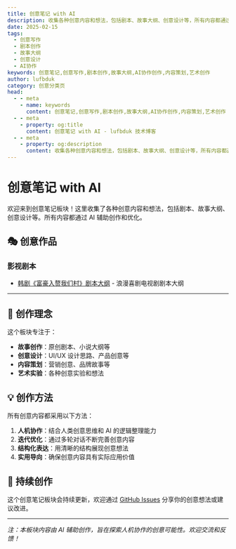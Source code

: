 ```yaml
---
title: 创意笔记 with AI
description: 收集各种创意内容和想法，包括剧本、故事大纲、创意设计等，所有内容都通过 AI 辅助创作和优化
date: 2025-02-15
tags:
  - 创意写作
  - 剧本创作
  - 故事大纲
  - 创意设计
  - AI协作
keywords: 创意笔记,创意写作,剧本创作,故事大纲,AI协作创作,内容策划,艺术创作
author: lufbduk
category: 创意分类页
head:
  - - meta
    - name: keywords
      content: 创意笔记,创意写作,剧本创作,故事大纲,AI协作创作,内容策划,艺术创作
  - - meta
    - property: og:title
      content: 创意笔记 with AI - lufbduk 技术博客
  - - meta
    - property: og:description
      content: 收集各种创意内容和想法，包括剧本、故事大纲、创意设计等，所有内容都通过 AI 辅助创作和优化
---
```


# 创意笔记 with AI

欢迎来到创意笔记板块！这里收集了各种创意内容和想法，包括剧本、故事大纲、创意设计等。所有内容都通过 AI 辅助创作和优化。

## 🎭 创意作品

### 影视剧本

- [韩剧《富豪入赘我们村》剧本大纲](./韩剧《富豪入赘我们村》剧本大纲.md) - 浪漫喜剧电视剧剧本大纲

---

## 🎨 创作理念

这个板块专注于：

- **故事创作**：原创剧本、小说大纲等
- **创意设计**：UI/UX 设计思路、产品创意等  
- **内容策划**：营销创意、品牌故事等
- **艺术实验**：各种创意实验和想法

## 💡 创作方法

所有创意内容都采用以下方法：

1. **人机协作**：结合人类创意思维和 AI 的逻辑整理能力
2. **迭代优化**：通过多轮对话不断完善创意内容
3. **结构化表达**：用清晰的结构展现创意想法
4. **实用导向**：确保创意内容具有实际应用价值

## 🔄 持续创作

这个创意笔记板块会持续更新，欢迎通过 [GitHub Issues](https://github.com/lufbduk/tech/issues) 分享你的创意想法或建议改进。

---

*注：本板块内容由 AI 辅助创作，旨在探索人机协作的创意可能性。欢迎交流和反馈！*

